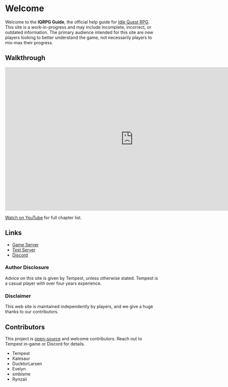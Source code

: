 # Welcome

Welcome to the **IQRPG Guide**, the official help guide for [Idle Quest RPG](https://www.iqrpg.com/). This site is a work-in-progress and may include incomplete, incorrect, or outdated information. The primary audience intended for this site are new players looking to better understand the game, not necessarily players to mix-max their progress.

## Walkthrough

<iframe width="840" height="472" src="https://www.youtube.com/embed/o3kNtE0PJok?start=45" title="YouTube video player" frameborder="0" allow="accelerometer; autoplay; clipboard-write; encrypted-media; gyroscope; picture-in-picture" allowfullscreen></iframe>

[Watch on YouTube](https://www.youtube.com/watch?v=o3kNtE0PJok&t=45s) for full chapter list.

## Links

* [Game Server](https://www.iqrpg.com/)
* [Test Server](https://test.iqrpg.com)
* [Discord](https://discord.gg/trm2zNB)

### Author Disclosure

Advice on this site is given by Tempest, unless otherwise stated. Tempest is a casual player with over four years experience.

### Disclaimer

This web site is maintained independently by players, and we give a huge thanks to our contributors.

## Contributors

This project is [open-source](https://github.com/SlybootsStudio/iqrpg.guide) and welcome contributors. Reach out to Tempest in-game or Discord for details.

* Tempest
* Kalesaur
* DucktorLarsen
* Evelyn
* smbisme
* Rynzaii
